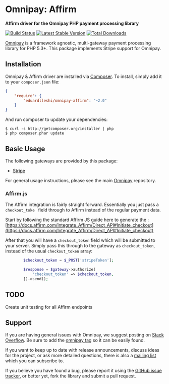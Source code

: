 # Omnipay: Affirm

**Affirm driver for the Omnipay PHP payment processing library**

[![Build Status](https://travis-ci.org/thephpleague/omnipay-stripe.png?branch=master)](https://travis-ci.org/thephpleague/omnipay-stripe)
[![Latest Stable Version](https://poser.pugx.org/omnipay/stripe/version.png)](https://packagist.org/packages/omnipay/stripe)
[![Total Downloads](https://poser.pugx.org/omnipay/stripe/d/total.png)](https://packagist.org/packages/omnipay/stripe)

[Omnipay](https://github.com/thephpleague/omnipay) is a framework agnostic, multi-gateway payment
processing library for PHP 5.3+. This package implements Stripe support for Omnipay.

## Installation

Omnipay & Affirm driver are installed via [Composer](http://getcomposer.org/). To install, simply add it
to your `composer.json` file:

```json
{
    "require": {
        "eduardlleshi/omnipay-affirm": "~2.0"
    }
}
```

And run composer to update your dependencies:

    $ curl -s http://getcomposer.org/installer | php
    $ php composer.phar update

## Basic Usage

The following gateways are provided by this package:

* [Stripe](https://stripe.com/)

For general usage instructions, please see the main [Omnipay](https://github.com/thephpleague/omnipay)
repository.

### Affirm.js

The Affirm integration is fairly straight forward. Essentially you just pass
a `checkout_toke ` field through to Affirm instead of the regular payment data.

Start by following the standard Affirm JS guide here to generate the :
[https://docs.affirm.com/Integrate_Affirm/Direct_API#Initiate_checkout](https://docs.affirm.com/Integrate_Affirm/Direct_API#Initiate_checkout)

After that you will have a `checkout_token` field which will be submitted to your server.
Simply pass this through to the gateway as `checkout_token`, instead of the usual `checkout_token` array:

```php
        $checkout_token = $_POST['stripeToken'];

        $response = $gateway->authorize(
            'checkout_token' => $checkout_token,
        ])->send();
```

## TODO
Create unit testing for all Affirm endpoints

## Support

If you are having general issues with Omnipay, we suggest posting on
[Stack Overflow](http://stackoverflow.com/). Be sure to add the
[omnipay tag](http://stackoverflow.com/questions/tagged/omnipay) so it can be easily found.

If you want to keep up to date with release announcements, discuss ideas for the project,
or ask more detailed questions, there is also a [mailing list](https://groups.google.com/forum/#!forum/omnipay) which
you can subscribe to.

If you believe you have found a bug, please report it using the [GitHub issue tracker](https://github.com/eduardlleshi/omnipay-affirm/issues),
or better yet, fork the library and submit a pull request.
